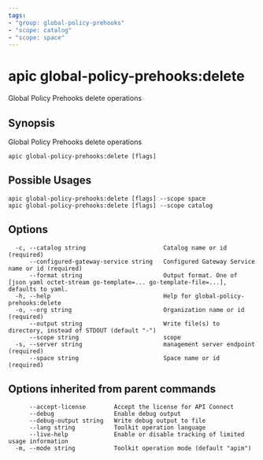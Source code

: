 ```yaml
---
tags:
- "group: global-policy-prehooks"
- "scope: catalog"
- "scope: space"
---
```

# apic global-policy-prehooks:delete

Global Policy Prehooks delete operations

## Synopsis

Global Policy Prehooks delete operations

```
apic global-policy-prehooks:delete [flags]
```

## Possible Usages

```
apic global-policy-prehooks:delete [flags] --scope space
apic global-policy-prehooks:delete [flags] --scope catalog
```

## Options

```
  -c, --catalog string                      Catalog name or id (required)
      --configured-gateway-service string   Configured Gateway Service name or id (required)
      --format string                       Output format. One of [json yaml octet-stream go-template=... go-template-file=...], defaults to yaml.
  -h, --help                                Help for global-policy-prehooks:delete
  -o, --org string                          Organization name or id (required)
      --output string                       Write file(s) to directory, instead of STDOUT (default "-")
      --scope string                        scope
  -s, --server string                       management server endpoint (required)
      --space string                        Space name or id (required)
```

## Options inherited from parent commands

```
      --accept-license        Accept the license for API Connect
      --debug                 Enable debug output
      --debug-output string   Write debug output to file
      --lang string           Toolkit operation language
      --live-help             Enable or disable tracking of limited usage information
  -m, --mode string           Toolkit operation mode (default "apim")
```

